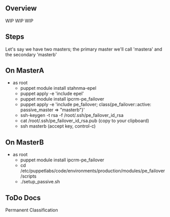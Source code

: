 ## Overview

WIP WIP WIP

## Steps
Let's say we have two masters; the primary master we'll call 'mastera' and the secondary 'masterb'


## On MasterA

- as root
  - puppet module install stahnma-epel
  - puppet apply -e 'include epel'
  - puppet module install ipcrm-pe_failover
  - puppet apply -e 'include pe_failover; class{pe_failover::active: passive_master => "masterb"}'
  - ssh-keygen -t rsa -f /root/.ssh/pe_failover_id_rsa
  - cat /root/.ssh/pe_failover_id_rsa.pub (copy to your clipboard)
  - ssh masterb (accept key, control-c)

## On MasterB
- as root
  - puppet module install ipcrm-pe_failover
  - cd /etc/puppetlabs/code/environments/production/modules/pe_failover/scripts
  - ./setup_passive.sh <paste public key here>



## ToDo Docs

Permanent Classification
